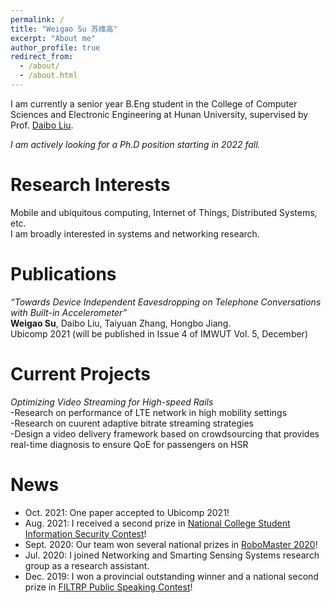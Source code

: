 ```yaml
---
permalink: /
title: "Weigao Su 苏维高"
excerpt: "About me"
author_profile: true
redirect_from: 
  - /about/
  - /about.html
---
```


I am currently a senior year B.Eng student in the College of Computer Sciences and Electronic Engineering at Hunan University, supervised by Prof. [Daibo Liu](https://sites.google.com/site/dbliuuestc/home).


*I am actively looking for a Ph.D position starting in 2022 fall.*




Research Interests
======
Mobile and ubiquitous computing, Internet of Things, Distributed Systems, etc.  
I am broadly interested in systems and networking research.

Publications
======
*“Towards Device Independent Eavesdropping on Telephone Conversations with Built-in Accelerometer”*  
**Weigao Su**, Daibo Liu, Taiyuan Zhang, Hongbo Jiang.  
Ubicomp 2021 (will be published in Issue 4 of IMWUT Vol. 5, December)


Current Projects
======  
*Optimizing Video Streaming for High-speed Rails*  
-Research on performance of LTE network in high mobility settings  
-Research on cuurent adaptive bitrate streaming strategies  
-Design a video delivery framework based on crowdsourcing that provides real-time diagnosis to ensure QoE for passengers on HSR

News  
======
* Oct. 2021: One paper accepted to Ubicomp 2021!  
* Aug. 2021: I received a second prize in [National College Student Information Security Contest](http://www.ciscn.cn/)!  
* Sept. 2020: Our team won several national prizes in [RoboMaster 2020](https://www.robomaster.com/en-US/robo/overview?djifrom=nav)!
* Jul. 2020: I joined Networking and Smarting Sensing Systems research group as a research assistant.
* Dec. 2019: I won a provincial outstanding winner and a national second prize in [FILTRP Public Speaking Contest](https://uchallenge.unipus.cn/2021/news/)!
